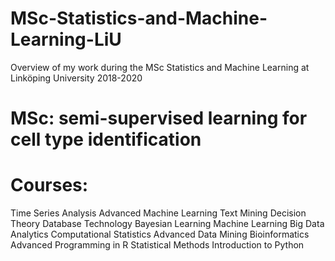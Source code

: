 # MSc-Statistics-and-Machine-Learning-LiU
Overview of my work during the MSc Statistics and Machine Learning at Linköping University 2018-2020

# MSc: semi-supervised learning for cell type identification

# Courses:
Time Series Analysis
Advanced Machine Learning
Text Mining
Decision Theory
Database Technology
Bayesian Learning
Machine Learning
Big Data Analytics
Computational Statistics
Advanced Data Mining
Bioinformatics
Advanced Programming in R
Statistical Methods
Introduction to Python